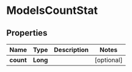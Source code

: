 
# ModelsCountStat

## Properties
Name | Type | Description | Notes
------------ | ------------- | ------------- | -------------
**count** | **Long** |  |  [optional]



